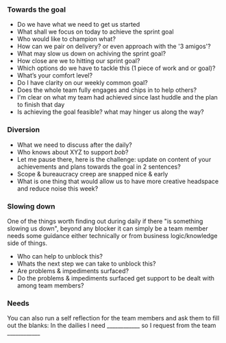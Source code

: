 ### Towards the goal

* Do we have what we need to get us started
* What shall we focus on today to achieve the sprint goal
* Who would like to champion what?
* How can we pair on delivery? or even approach with the '3 amigos'?
* What may slow us down on achiving the sprint goal?
* How close are we to hitting our sprint goal? 
* Which options do we have to tackle this (1 piece of work and or goal)?
* What’s your comfort level?
* Do I have clarity on our weekly common goal?
* Does the whole team fully engages and chips in to help others?
* I'm clear on what my team had achieved since last huddle and the plan to finish that day
* Is achieving the goal feasible? what may hinger us along the way?


### Diversion
* What we need to discuss after the daily?
* Who knows about XYZ to support *bob*?
* Let me pause there, here is the challenge: update on content of your achievements and plans towards the goal in 2 sentences?
* Scope & bureaucracy creep are snapped nice & early
* What is one thing that would allow us to have more creative headspace and reduce noise this week?

### Slowing down
One of the things worth finding out during daily if there "is something slowing us down", beyond any blocker it can simply be a team member needs some guidance either technically or from business logic/knowledge side of things.
* Who can help to unblock this?
* Whats the next step we can take to unblock this?
* Are problems & impediments surfaced?
* Do the problems & impediments surfaced get support to be dealt with among team members?

### Needs
You can also run a self reflection for the team members and ask them to fill out the blanks: 
In the dailies I need ____________ so I request from the team ____________
